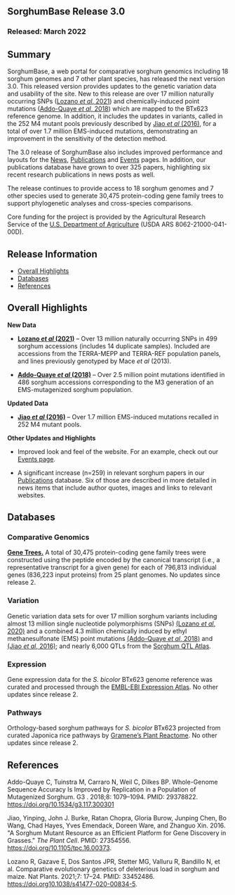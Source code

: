 ## SorghumBase Release 3.0
### Released: March 2022
## Summary
SorghumBase, a web portal for comparative sorghum genomics including 18 sorghum genomes and 7 other plant species, has released the next version 3.0. This released version provides updates to the genetic variation data and usability of the site. New to this release are over 17 million naturally occurring SNPs ([Lozano _et al_, 2021](https://www.sorghumbase.org/post/comparative-analysis-of-deleterious-mutations-in-sorghum-versus-maize)) and chemically-induced point mutations ([Addo-Quaye _et al_, 2018](https://www.sorghumbase.org/post/an-improved-high-resolution-method-for-the-in-silico-detection-of-ems-induced-mutations-in-sorghum-mutant-populations-2)) which are mapped to the BTx623 reference genome. In addition, it includes the updates in  variants, called in the 252 M4 mutant pools previously described by [Jiao _et al_ (2016)](https://sorghumbase.org/paper/a-sorghum-mutant-resource-as-an-efficient-platform-for-gene-discovery-in-grasses), for a total of over 1.7 million EMS-induced mutations, demonstrating an improvement in the sensitivity of the detection method.

The 3.0 release of SorghumBase also includes improved performance and layouts for the [News](https://www.sorghumbase.org/posts?categories=news), [Publications](https://www.sorghumbase.org/publications) and [Events](https://www.sorghumbase.org/events) pages. In addition, our publications database have grown to over 325 papers, highlighting six recent research publications in news posts as well.

The release continues to provide access to 18 sorghum genomes and 7 other species used to generate 30,475 protein-coding gene family trees to support phylogenetic analyses and cross-species comparisons.

Core funding for the project is provided by the Agricultural Research Service of the [U.S. Department of Agriculture](http://www.usda.gov/) (USDA ARS 8062-21000-041-00D).

## Release Information
- [Overall Highlights](#overall-highlights)
- [Databases](#databases)
- [References](#references)

## Overall Highlights

**New Data**

   * **[Lozano _et al_ (2021)](https://sorghumbase.org/post/Comparative-Analysis-of-Deleterious-Mutations-in-Sorghum-versus-Maize)** – Over 13 million naturally occurring SNPs in 499 sorghum accessions (includes 14 duplicate samples). Included are accessions from the TERRA-MEPP and TERRA-REF population panels, and lines previously genotyped by Mace _et al_ (2013).

- **[Addo-Quaye _et al_ (2018)](https://www.sorghumbase.org/post/an-improved-high-resolution-method-for-the-in-silico-detection-of-ems-induced-mutations-in-sorghum-mutant-populations-2)** – Over 2.5 million point mutations identified in 486 sorghum accessions corresponding to the M3 generation of an EMS-mutagenized sorghum population.


**Updated Data**

- **[Jiao _et al_ (2016)](https://sorghumbase.org/paper/a-sorghum-mutant-resource-as-an-efficient-platform-for-gene-discovery-in-grasses)** – Over 1.7 million EMS-induced mutations recalled in 252 M4 mutant pools.


**Other Updates and Highlights**

- Improved look and feel of the website. For an example, check out our [Events page](https://www.sorghumbase.org/events).

- A significant increase (n=259) in relevant sorghum papers in our [Publications](https://www.sorghumbase.org/publications) database. Six of those are described in more detailed in news items that include author quotes, images and links to relevant websites.


## Databases
### Comparative Genomics

[**Gene Trees.**](https://ensembl.sorghumbase.org/prot_tree_stats.html) A total of
30,475 protein-coding gene family trees were constructed using the peptide encoded by
the canonical transcript (i.e., a representative transcript for a given gene) for each
of 796,813 individual genes (836,223 input proteins) from 25 plant genomes. No updates since release 2.

### Variation

Genetic variation data sets for over 17 million sorghum variants including almost 13 million single nucleotide
polymorphisms (SNPs) [(Lozano _et al_, 2020)](https://sorghumbase.org/paper/comparative-evolutionary-genetics-of-deleterious-load-in-sorghum-and-maize) and a combined 4.3 million chemically induced by ethyl methanesulfonate (EMS) point mutations [(Addo-Quaye _et al_, 2018)](https://www.sorghumbase.org/paper/19942) and [(Jiao _et al_, 2016)](https://sorghumbase.org/paper/a-sorghum-mutant-resource-as-an-efficient-platform-for-gene-discovery-in-grasses); and nearly 6,000 QTLs from the [Sorghum QTL Atlas](https://aussorgm.org.au/).

### Expression

Gene expression data for the _S. bicolor_ BTx623 genome reference was curated and
processed through the [EMBL-EBI Expression Atlas](https://www.ebi.ac.uk/gxa/plant/experiments). No other updates since release 2.

### Pathways

Orthology-based sorghum pathways for _S. bicolor_ BTx623 projected from curated Japonica rice pathways by [Gramene’s Plant Reactome](https://plantreactome.gramene.org/). No other updates since release 2.

## References

Addo-Quaye C, Tuinstra M, Carraro N, Weil C, Dilkes BP. Whole-Genome Sequence Accuracy Is Improved by Replication in a Population of Mutagenized Sorghum. G3 . 2018;8: 1079–1094. 
PMID: 29378822. https://doi.org/10.1534/g3.117.300301

Jiao, Yinping, John J. Burke, Ratan Chopra, Gloria Burow, Junping Chen, Bo Wang, Chad Hayes, Yves Emendack, Doreen Ware, and Zhanguo Xin. 2016.
"A Sorghum Mutant Resource as an Efficient Platform for Gene Discovery in Grasses."
*The Plant Cell*.
PMID: 27354556. https://doi.org/10.1105/tpc.16.00373.

Lozano R, Gazave E, Dos Santos JPR, Stetter MG, Valluru R, Bandillo N, et al. Comparative evolutionary genetics of deleterious load in sorghum and maize. Nat Plants. 2021;7: 17–24. 
PMID: 33452486. https://doi.org10.1038/s41477-020-00834-5.
